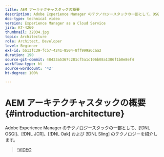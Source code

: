 ```yaml
---
title: AEM アーキテクチャスタックの概要
description: Adobe Experience Manager のテクノロジースタックの一部として、OSGi、JCR、Oak および Sling のテクノロジーを紹介します。
doc-type: technical video
version: Experience Manager as a Cloud Service
jira: KT-4260
thumbnail: 32034.jpg
topic: Architecture
role: Architect, Developer
level: Beginner
exl-id: bb13fc39-fcb7-4241-8504-8ff999a6caa2
duration: 190
source-git-commit: 48433a5367c281cf5a1c106b08a1306f1b0e8ef4
workflow-type: ht
source-wordcount: '42'
ht-degree: 100%

---
```


# AEM アーキテクチャスタックの概要 {#introduction-architecture}

Adobe Experience Manager のテクノロジースタックの一部として、[!DNL OSGi]、[!DNL JCR]、[!DNL Oak] および [!DNL Sling] のテクノロジーを紹介します。

>[!VIDEO](https://video.tv.adobe.com/v/37022?quality=12&learn=on&captions=jpn)
